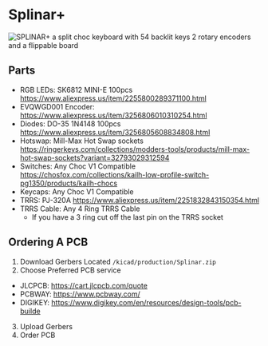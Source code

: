 # Splinar+

![SPLINAR+](https://github.com/Minecatr/keyboards/assets/82689952/dd9eb8d7-dbf1-4457-82e7-535c85afdfb5)
a split choc keyboard with 54 backlit keys 2 rotary encoders and a flippable board
## Parts
- RGB LEDs: SK6812 MINI-E 100pcs https://www.aliexpress.us/item/2255800289371100.html
- EVQWGD001 Encoder: https://www.aliexpress.us/item/3256806010310254.html
- Diodes: DO-35 1N4148 100pcs https://www.aliexpress.us/item/3256805608834808.html
- Hotswap: Mill-Max Hot Swap sockets https://ringerkeys.com/collections/modders-tools/products/mill-max-hot-swap-sockets?variant=32793029312594
- Switches: Any Choc V1 Compatible https://chosfox.com/collections/kailh-low-profile-switch-pg1350/products/kailh-chocs
- Keycaps: Any Choc V1 Compatible
- TRRS: PJ-320A https://www.aliexpress.us/item/2251832843150354.html
- TRRS Cable: Any 4 Ring TRRS Cable
  - If you have a 3 ring cut off the last pin on the TRRS socket
## Ordering A PCB
1. Download Gerbers Located `/kicad/production/Splinar.zip`
2. Choose Preferred PCB service
  - JLCPCB: https://cart.jlcpcb.com/quote
  - PCBWAY: https://www.pcbway.com/
  - DIGIKEY: https://www.digikey.com/en/resources/design-tools/pcb-builde
3. Upload Gerbers
4. Order PCB

